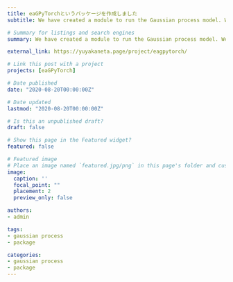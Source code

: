 ```yaml
---
title: eaGPyTorchというパッケージを作成しました
subtitle: We have created a module to run the Gaussian process model. We have implemented the code based on GPyTorch.

# Summary for listings and search engines
summary: We have created a module to run the Gaussian process model. We have implemented the code based on GPyTorch.

external_link: https://yuyakaneta.page/project/eagpytorch/

# Link this post with a project
projects: [eaGPyTorch]

# Date published
date: "2020-08-20T00:00:00Z"

# Date updated
lastmod: "2020-08-20T00:00:00Z"

# Is this an unpublished draft?
draft: false

# Show this page in the Featured widget?
featured: false

# Featured image
# Place an image named `featured.jpg/png` in this page's folder and customize its options here.
image:
  caption: ''
  focal_point: ""
  placement: 2
  preview_only: false

authors:
- admin

tags:
- gaussian process
- package

categories:
- gaussian process
- package
---
```

